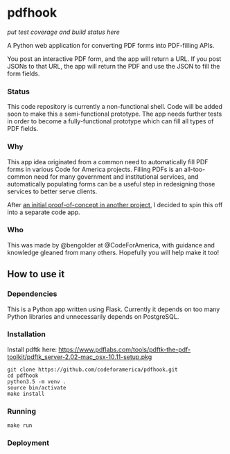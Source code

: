 # pdfhook

_put test coverage and build status here_

A Python web application for converting PDF forms into PDF-filling APIs.

You post an interactive PDF form, and the app will return a URL. If you post JSONs to that URL, the app will return the PDF and use the JSON to fill the form fields.



### Status

This code repository is currently a non-functional shell. Code will be added soon to make this a semi-functional prototype. The app needs further tests in order to become a fully-functional prototype which can fill all types of PDF fields.

### Why

This app idea originated from a common need to automatically fill PDF forms in various Code for America projects. Filling PDFs is an all-too-common need for many government and institutional services, and automatically populating forms can be a useful step in redesigning those services to better serve clients. 

After [an initial proof-of-concept in another project](https://github.com/codeforamerica/typeseam/pull/25), I decided to spin this off into a separate code app.

### Who

This was made by @bengolder at @CodeForAmerica, with guidance and knowledge gleaned from many others. Hopefully you will help make it too!

## How to use it

### Dependencies

This is a Python app written using Flask.
Currently it depends on too many Python libraries and unnecessarily depends on PostgreSQL.

### Installation

Install pdftk here: https://www.pdflabs.com/tools/pdftk-the-pdf-toolkit/pdftk_server-2.02-mac_osx-10.11-setup.pkg

    git clone https://github.com/codeforamerica/pdfhook.git
    cd pdfhook
    python3.5 -m venv .
    source bin/activate
    make install

### Running

    make run

### Deployment





